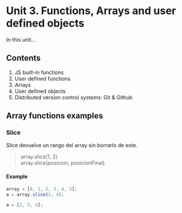 # Unit 3. Functions, Arrays and user defined objects
In this unit...

## Contents
1. JS built-in functions
2. User defined functions
3. Arrays
4. User defined objects
5. Distributed version control systems: Git & Github

## Array functions examples
### Slice
Slice devuelve un rango del array sin borrarlo de este.
> array.slice(1, 2) <br/>
> array.slice(posicion, posicionFinal) <br/>

#### Example
```js
array = [0, 1, 2, 3, 4, 5];
a = array.slice(2, 4);

a = [2, 3, 4];
```